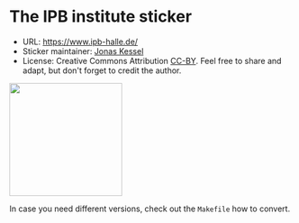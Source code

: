 # The IPB institute sticker

* URL: https://www.ipb-halle.de/
* Sticker maintainer: [Jonas Kessel](https://www.ipb-halle.de/en/employee/jonas-kessel/)
* License: Creative Commons Attribution
  [CC-BY](https://creativecommons.org/licenses/by/4.0/). Feel free to
  share and adapt, but don't forget to credit the author.

<p align = "left">
<img src="./IPB1.png" height="200">
</p>

In case you need different versions, check out the `Makefile` how to convert.
